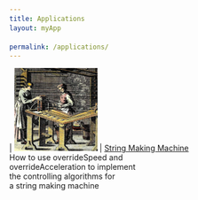 ```yaml
---
title: Applications
layout: myApp

permalink: /applications/
---
```



| [![Title](winder/assets/smallTitle.png)](winder/assets/largeTitle.png) | [String Making Machine](winder/) <br> How to use overrideSpeed and <br> overrideAcceleration to implement <br> the controlling algorithms for <br> a string making machine
                                                                     



